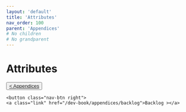 ```yaml
---
layout: 'default'
title: 'Attributes'
nav_order: 100
parent: 'Appendices'
# No children
# No grandparent
---
```


# Attributes
<div class="nav-btn-block">
    <button class="nav-btn left">
    <a class="link" href="/dev-book/appendices/index">< Appendices</a>
</button>

    <button class="nav-btn right">
    <a class="link" href="/dev-book/appendices/backlog">Backlog ></a>
</button>

</div>
